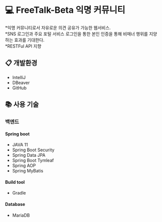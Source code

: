 # :computer: FreeTalk-Beta 익명 커뮤니티
*익명 커뮤니티로서 자유로운 의견 공유가 가능한 웹서비스.<br>
*SNS 로그인과 주요 포털 서비스 로그인을 통한 본인 인증을 통해 비매너 행위를 지양하는 효과를 기대한다.<br>
*RESTFul API 지향


## 📋 개발환경
* IntelliJ
* DBeaver
* GitHub

## :books: 사용 기술
### 백엔드
#### Spring boot
* JAVA 11
* Spring Boot Security
* Spring Data JPA
* Spring Boot Tymleaf
* Spring AOP
* Spring MyBatis

#### Build tool
* Gradle

#### Database
* MariaDB



<!--
### 프론트엔드
* Javascript
* Thymeleaf
* jQuery



## :email: 개발자
<br>


-->
